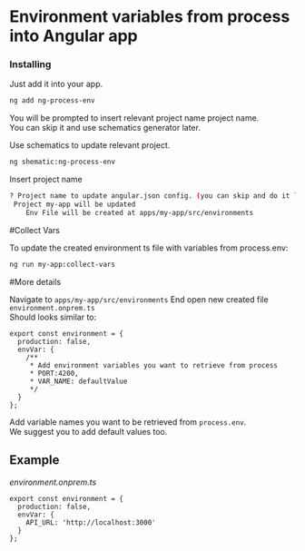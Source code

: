 # Environment variables from process into Angular app


### Installing
Just add it into your app.

```bash
ng add ng-process-env
```

You will be prompted to insert relevant project name project name.  
You can skip it and use schematics generator later. 

Use schematics to update relevant project.

```bash
ng shematic:ng-process-env
```

Insert project name 
```bash
? Project name to update angular.json config. (you can skip and do it later using schematics or manually) my-app
 Project my-app will be updated
    Env File will be created at apps/my-app/src/environments
```

#Collect Vars

To update the created environment ts file with variables from process.env:
```bash
ng run my-app:collect-vars
```


#More details

Navigate to `apps/my-app/src/environments` 
End open new created file `environment.onprem.ts`  
Should looks similar to: 

```angular2
export const environment = {
  production: false,
  envVar: {
    /**
     * Add environment variables you want to retrieve from process
     * PORT:4200,
     * VAR_NAME: defaultValue
     */
  }
};
```

Add variable names you want to be retrieved from `process.env`.  
We suggest you to add default values too. 

## Example

_environment.onprem.ts_
```angular2
export const environment = {
  production: false,
  envVar: {
    API_URL: 'http://localhost:3000'
  }
};
```
